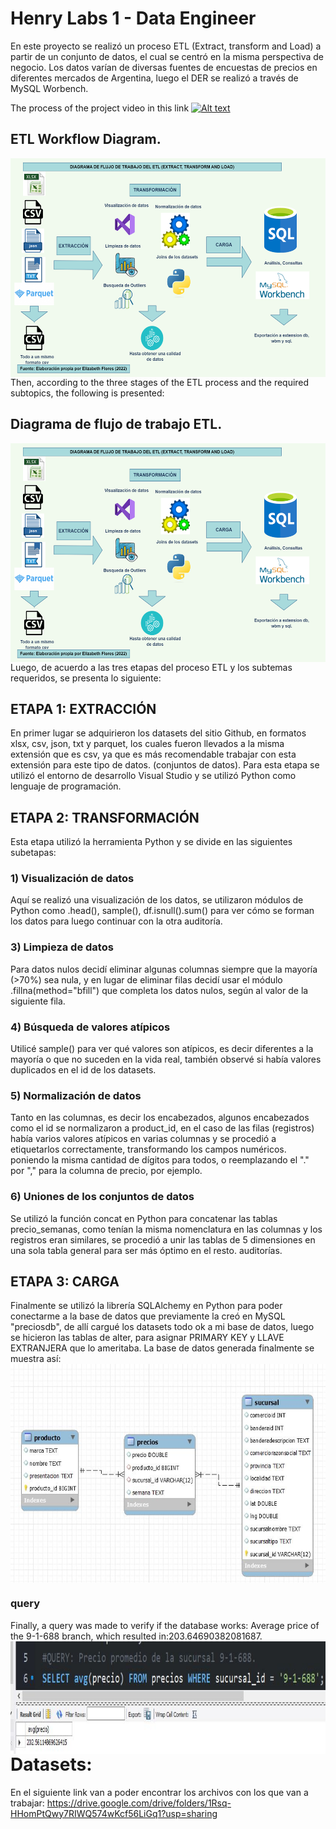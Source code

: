 # Henry Labs 1 - Data Engineer 

En este proyecto se realizó un proceso ETL (Extract, transform and Load) a partir de un conjunto de datos, el cual se centró en la misma perspectiva de negocio. Los datos varían de diversas fuentes de encuestas de precios en diferentes mercados de Argentina, luego el DER se realizó a través de MySQL Worbench.

The process of the project video in this link
[![Alt text](https://img.youtube.com/vi/8NuuhUJACbQ/0.jpg)](https://www.youtube.com/watch?v=8NuuhUJACbQ)

## ETL Workflow Diagram.

<img src="images/pipeline.png" width="650" height="350" align="right">

Then, according to the three stages of the ETL process and the required subtopics, the following is presented:

## Diagrama de flujo de trabajo ETL.

<img src="images/pipeline.png" width="650" height="350" align="right">

Luego, de acuerdo a las tres etapas del proceso ETL y los subtemas requeridos, se presenta lo siguiente:

## ETAPA 1: EXTRACCIÓN
En primer lugar se adquirieron los datasets del sitio Github, en formatos xlsx, csv, json, txt y parquet, los cuales fueron llevados a la misma extensión que es csv, ya que es más recomendable trabajar con esta extensión para este tipo de datos. (conjuntos de datos). Para esta etapa se utilizó el entorno de desarrollo Visual Studio y se utilizó Python como lenguaje de programación.

## ETAPA 2: TRANSFORMACIÓN
Esta etapa utilizó la herramienta Python y se divide en las siguientes subetapas:
### 1) Visualización de datos
Aquí se realizó una visualización de los datos, se utilizaron módulos de Python como .head(), sample(), df.isnull().sum() para ver cómo se forman los datos para luego continuar con la otra auditoría.
### 3) Limpieza de datos
Para datos nulos decidí eliminar algunas columnas siempre que la mayoría (>70%) sea nula, y en lugar de eliminar filas decidí usar el módulo .fillna(method="bfill") que completa los datos nulos, según al valor de la siguiente fila.
### 4) Búsqueda de valores atípicos
Utilicé sample() para ver qué valores son atípicos, es decir diferentes a la mayoría o que no suceden en la vida real, también observé si había valores duplicados en el id de los datasets.
### 5) Normalización de datos
Tanto en las columnas, es decir los encabezados, algunos encabezados como el id se normalizaron a product_id, en el caso de las filas (registros) había varios valores atípicos en varias columnas y se procedió a etiquetarlos correctamente, transformando los campos numéricos. poniendo la misma cantidad de dígitos para todos, o reemplazando el "." por "," para la columna de precio, por ejemplo.
### 6) Uniones de los conjuntos de datos
Se utilizó la función concat en Python para concatenar las tablas precio_semanas, como tenían la misma nomenclatura en las columnas y los registros eran similares, se procedió a unir las tablas de 5 dimensiones en una sola tabla general para ser más óptimo en el resto. auditorías.

## ETAPA 3: CARGA
Finalmente se utilizó la librería SQLAlchemy en Python para poder conectarme a la base de datos que previamente la creó en MySQL "preciosdb", de allí cargué los datasets todo ok a mi base de datos, luego se hicieron las tablas de alter, para asignar PRIMARY KEY y LLAVE EXTRANJERA que lo ameritaba.
La base de datos generada finalmente se muestra así:
<img src="images/DER.JPG" width="700" height="350" align="center">

### query
Finally, a query was made to verify if the database works: Average price of the 9-1-688 branch, which resulted in:203.64690382081687.
<img src="images/answer.JPG" width="900" height="180" align="left">

# Datasets:

En el siguiente link van a poder encontrar los archivos con los que van a trabajar: https://drive.google.com/drive/folders/1Rsq-HHomPtQwy7RIWQ574wKcf56LiGq1?usp=sharing 
